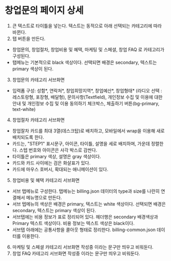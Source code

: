 # 창업문의 페이지 상세

1. 큰 텍스트로 타이틀을 넣는다. 텍스트는 동적으로 아래 선택되는 카테고리에 따라 바뀐다.
2. 탭 버튼을 만든다.

- 창업문의, 창업절차, 창업비용 및 혜택, 마케팅 및 스페셜, 창업 FAQ 로 카테고리가 구성된다.
- 탭메뉴는 기본적으로 black 색상이다. 선택되면 배경은 secondary, 텍스트는 primary 색상이 된다.

3. 창업문의 카테고리 서브화면

- 입력폼 구성: 성함*, 연락처*, 창업희망지역*, 창업예산*, 창업형태* (라디오 선택 : 레스토랑형, 포장형, 배달형), 문의사항(Textfield), 개인정보 수집 및 이용에 대한 안내 및 개인정보 수집 및 이용 동의하기 체크박스, 체출하기 버튼(bg-primary, text-white)

4. 창업절차 카테고리 서브화면

- 창업잘차 카드를 최대 3열(데스크탑)로 배치하고, 모바일에서 wrap을 이용해 새로 배치되도록 한다.
- 카드는, "STEP1" 표시문구, 아이콘, 타이틀, 설명을 세로 배치하며, 가운데 정렬한다. 스텝 번호와 아이콘은 사각 박스로 감싼다.
- 타이틀은 primary 색상, 설명은 gray 색상이다.
- 카드와 카드 사이에는 검은 화살표가 있다.
- 카드에 마우스 호버시, 확대되는 애니메이션이 있다.

5. 창업비용 및 혜택 카테고리 서브화면

- 서브 탭메뉴로 구성한다. 탭메뉴는 billing.json 데이터의 type과 size를 나란히 연결해서 메뉴명으로 만든다.
- 서브 텝메뉴의 색상은 배경은 primary, 텍스트는 white 색상이다. 선택되면 배경은 secondary, 텍스트는 primary 색상이 된다.
- 서브탭에는 비용 정보가 표로 정리되어 있다. 헤더행은 secondary 배경색상과 Primary 텍스트 색상이다. 비용 정보는 텍스트 색상은 black이다.
- 서브탭 아래에는 공통사항을 콜아웃 형태로 정리한다. billing-common.json 데이터를 이용한다.

6. 마케팅 및 스페셜 카테고리 서브화면
   작성중 이라는 문구만 띄우고 비워둔다.
7. 창업 FAQ 카테고리 서브화면
   작성중 이라는 문구만 띄우고 비워둔다.
